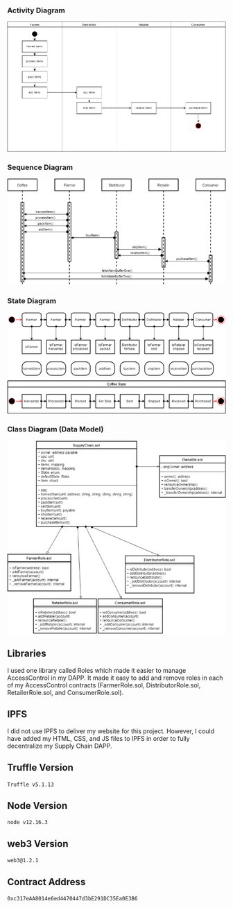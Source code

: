 
### Activity Diagram
![Activity Diagram](images/activity-diagram.png)

### Sequence Diagram
![Sequence Diagram](images/sequence-diagram.png)

### State Diagram
![State Diagram](images/state-diagram.png)

### Class Diagram (Data Model)
![Class Diagram](images/class-diagram.png)

## Libraries
I used one library called Roles which made it easier to manage AccessControl in my DAPP. It made it easy to add and remove roles in each of my AccessControl contracts (FarmerRole.sol, DistributorRole.sol, RetailerRole.sol, and ConsumerRole.sol).

## IPFS
I did not use IPFS to deliver my website for this project. However, I could have added my HTML, CSS, and JS files to IPFS in order to fully decentralize my Supply Chain DAPP.


## Truffle Version
>
    Truffle v5.1.13
>

## Node Version
>
    node v12.16.3
>

## web3 Version
>
    web3@1.2.1
>
## Contract Address
>
    0xc317eAA8014e6ed4470447d3bE291DC35Ea0E3B6
>
